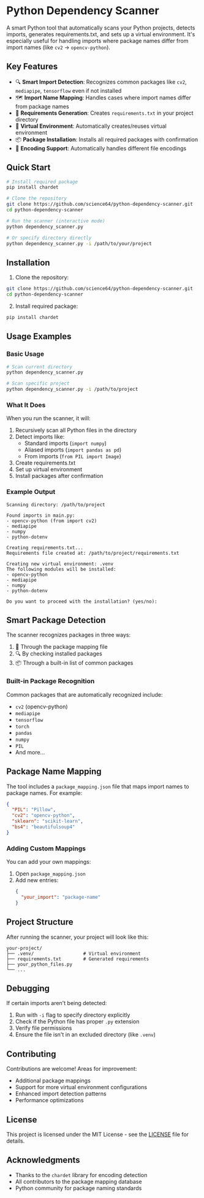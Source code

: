 # Python Dependency Scanner

A smart Python tool that automatically scans your Python projects, detects imports, generates requirements.txt, and sets up a virtual environment. It's especially useful for handling imports where package names differ from import names (like `cv2` → `opencv-python`).

## Key Features

- 🔍 **Smart Import Detection**: Recognizes common packages like `cv2`, `mediapipe`, `tensorflow` even if not installed
- 🗺️ **Import Name Mapping**: Handles cases where import names differ from package names
- 📝 **Requirements Generation**: Creates `requirements.txt` in your project directory
- 🔧 **Virtual Environment**: Automatically creates/reuses virtual environment
- 📦 **Package Installation**: Installs all required packages with confirmation
- 🔄 **Encoding Support**: Automatically handles different file encodings

## Quick Start

```bash
# Install required package
pip install chardet

# Clone the repository
git clone https://github.com/science64/python-dependency-scanner.git
cd python-dependency-scanner

# Run the scanner (interactive mode)
python dependency_scanner.py

# Or specify directory directly
python dependency_scanner.py -i /path/to/your/project
```

## Installation

1. Clone the repository:

```bash
git clone https://github.com/science64/python-dependency-scanner.git
cd python-dependency-scanner
```

2. Install required package:

```bash
pip install chardet
```

## Usage Examples

### Basic Usage

```bash
# Scan current directory
python dependency_scanner.py

# Scan specific project
python dependency_scanner.py -i /path/to/project
```

### What It Does

When you run the scanner, it will:

1. Recursively scan all Python files in the directory
2. Detect imports like:
   - Standard imports (`import numpy`)
   - Aliased imports (`import pandas as pd`)
   - From imports (`from PIL import Image`)
3. Create requirements.txt
4. Set up virtual environment
5. Install packages after confirmation

### Example Output

```
Scanning directory: /path/to/project

Found imports in main.py:
- opencv-python (from import cv2)
- mediapipe
- numpy
- python-dotenv

Creating requirements.txt...
Requirements file created at: /path/to/project/requirements.txt

Creating new virtual environment: .venv
The following modules will be installed:
- opencv-python
- mediapipe
- numpy
- python-dotenv

Do you want to proceed with the installation? (yes/no):
```

## Smart Package Detection

The scanner recognizes packages in three ways:

1. 📗 Through the package mapping file
2. 🔍 By checking installed packages
3. 📦 Through a built-in list of common packages

### Built-in Package Recognition

Common packages that are automatically recognized include:

- `cv2` (opencv-python)
- `mediapipe`
- `tensorflow`
- `torch`
- `pandas`
- `numpy`
- `PIL`
- And more...

## Package Name Mapping

The tool includes a `package_mapping.json` file that maps import names to package names. For example:

```json
{
  "PIL": "Pillow",
  "cv2": "opencv-python",
  "sklearn": "scikit-learn",
  "bs4": "beautifulsoup4"
}
```

### Adding Custom Mappings

You can add your own mappings:

1. Open `package_mapping.json`
2. Add new entries:
   ```json
   {
     "your_import": "package-name"
   }
   ```

## Project Structure

After running the scanner, your project will look like this:

```
your-project/
├── .venv/                  # Virtual environment
├── requirements.txt        # Generated requirements
├── your_python_files.py
└── ...
```

## Debugging

If certain imports aren't being detected:

1. Run with `-i` flag to specify directory explicitly
2. Check if the Python file has proper `.py` extension
3. Verify file permissions
4. Ensure the file isn't in an excluded directory (like `.venv`)

## Contributing

Contributions are welcome! Areas for improvement:

- Additional package mappings
- Support for more virtual environment configurations
- Enhanced import detection patterns
- Performance optimizations

## License

This project is licensed under the MIT License - see the [LICENSE](LICENSE) file for details.

## Acknowledgments

- Thanks to the `chardet` library for encoding detection
- All contributors to the package mapping database
- Python community for package naming standards
